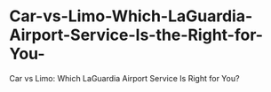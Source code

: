 # Car-vs-Limo-Which-LaGuardia-Airport-Service-Is-the-Right-for-You-
Car vs Limo: Which LaGuardia Airport Service Is Right for You?
